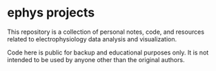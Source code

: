 # ephys projects

This repository is a collection of personal notes, code, and resources related to electrophysiology data analysis and visualization.

Code here is public for backup and educational purposes only. It is not intended to be used by anyone other than the original authors.
